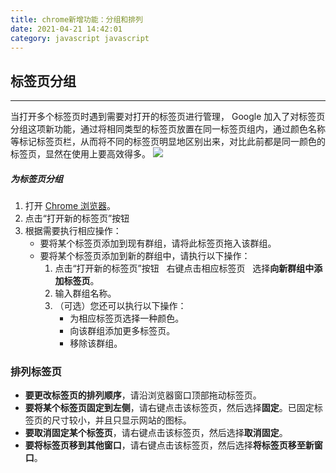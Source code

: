 ```yaml
---
title: chrome新增功能：分组和排列
date: 2021-04-21 14:42:01
category: javascript javascript
---
```

## 标签页分组
---
当打开多个标签页时遇到需要对打开的标签页进行管理， Google 加入了对标签页分组这项新功能，通过将相同类型的标签页放置在同一标签页组内，通过颜色名称等标记标签页栏，从而将不同的标签页明显地区别出来，对比此前都是同一颜色的标签页，显然在使用上要高效得多。
![](https://upload-images.jianshu.io/upload_images/10024246-4ce13c576433f407.png?imageMogr2/auto-orient/strip%7CimageView2/2/w/1240)

##### 为标签页分组

1.  打开 [Chrome 浏览器](https://chrome.google.com/)。
2.  点击“打开新的标签页”按钮 
3.  根据需要执行相应操作：
    *   要将某个标签页添加到现有群组，请将此标签页拖入该群组。
    *   要将某个标签页添加到新的群组中，请执行以下操作：
        1.  点击“打开新的标签页”按钮 
             右键点击相应标签页 
             选择**向新群组中添加标签页**。
        2.  输入群组名称。
        3.  （可选）您还可以执行以下操作：
            *   为相应标签页选择一种颜色。
            *   向该群组添加更多标签页。
            *   移除该群组。

### 排列标签页

*   **要更改标签页的排列顺序**，请沿浏览器窗口顶部拖动标签页。
*   **要将某个标签页固定到左侧**，请右键点击该标签页，然后选择**固定**。已固定标签页的尺寸较小，并且只显示网站的图标。
*   **要取消固定某个标签页**，请右键点击该标签页，然后选择**取消固定**。
*   **要将标签页移到其他窗口**，请右键点击该标签页，然后选择**将标签页移至新窗口**。



